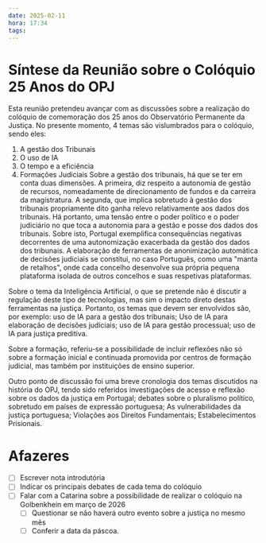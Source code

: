 ```yaml
---
date: 2025-02-11
hora: 17:34
tags:
---
```




# Síntese da Reunião sobre o Colóquio 25 Anos do OPJ

Esta reunião pretendeu avançar com as discussões sobre a realização do colóquio de comemoração dos 25 anos do Observatório Permanente da Justiça. 
No presente momento, 4 temas são vislumbrados para o colóquio, sendo eles:
1. A gestão dos Tribunais
2. O uso de IA
3. O tempo e a eficiência
4. Formações Judiciais
Sobre a gestão dos tribunais, há que se ter em conta duas dimensões. A primeira, diz respeito a autonomia de gestão de recursos, nomeadamente de direcionamento de fundos e da carreira da magistratura. 
A segunda, que implica sobretudo à gestão dos tribunais propriamente dito ganha relevo relativamente aos dados dos tribunais. Há portanto, uma tensão entre o poder político e o poder judiciário no que toca a autonomia para a gestão e posse dos dados dos tribunais. Sobre isto, Portugal exemplifica consequências negativas decorrentes de uma autonomização exacerbada da gestão dos dados dos tribunais. A elaboração de ferramentas de anonimização automática de decisões judiciais se constitui, no caso Português, como uma "manta de retalhos", onde cada concelho desenvolve sua própria pequena plataforma isolada de outros concelhos e suas respetivas plataformas. 

Sobre o tema da Inteligência Artificial, o que se pretende não é discutir a regulação deste tipo de tecnologias, mas sim o impacto direto destas ferramentas na justiça. Portanto, os temas que devem ser envolvidos são, por exemplo: uso de IA para a gestão dos tribunais; Uso de IA para elaboração de decisões judiciais; uso de IA para gestão processual; uso de IA para justiça preditiva. 

Sobre a formação, referiu-se a possibilidade de incluir reflexões não só sobre a formação inicial e continuada promovida por centros de formação judicial, mas também por instituições de ensino superior. 

Outro ponto de discussão foi uma breve cronologia dos temas discutidos na história do OPJ, tendo sido referidos investigações de acesso e reflexão sobre os dados da justiça em Portugal; debates sobre o pluralismo político, sobretudo em países de expressão portuguesa; As vulnerabilidades da justiça portuguesa; Violações aos Direitos Fundamentais; Estabelecimentos Prisionais. 


# Afazeres
- [ ] Escrever nota introdutória
- [ ] Indicar os principais debates de cada tema do colóquio
- [ ] Falar com a Catarina sobre a possibilidade de realizar o colóquio na Golbenkhein em março de 2026
	- [ ] Questionar se não haverá outro evento sobre a justiça no mesmo mês
	- [ ] Conferir a data da páscoa. 